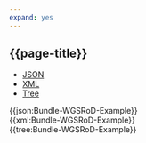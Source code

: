 ```yaml
---
expand: yes
---
```


## {{page-title}}

<div class="nhsd-!t-margin-bottom-6">
  <ul class="nav nav-tabs" role="tablist">
        <li role="presentation" class="active">
            <a href="#JSON-B-WR-E" role="tab" data-toggle="tab">JSON</a>
        </li>
         <li role="presentation">
            <a href="#XML-B-WR-E" role="tab" data-toggle="tab">XML</a>
        </li>
        <li role="presentation">
            <a href="#Tree-B-WR-E" role="tab" data-toggle="tab">Tree</a>
        </li>
  </ul>
    
  <div class="tab-content snippet">
    <div id="JSON-B-WR-E" role="tabpanel" class="tab-pane active">
{{json:Bundle-WGSRoD-Example}}
    </div>
    <div id="XML-B-WR-E" role="tabpanel" class="tab-pane">
{{xml:Bundle-WGSRoD-Example}}
    </div>
    <div id="Tree-B-WR-E" role="tabpanel" class="tab-pane">
{{tree:Bundle-WGSRoD-Example}}
    </div>
  </div>
</div>